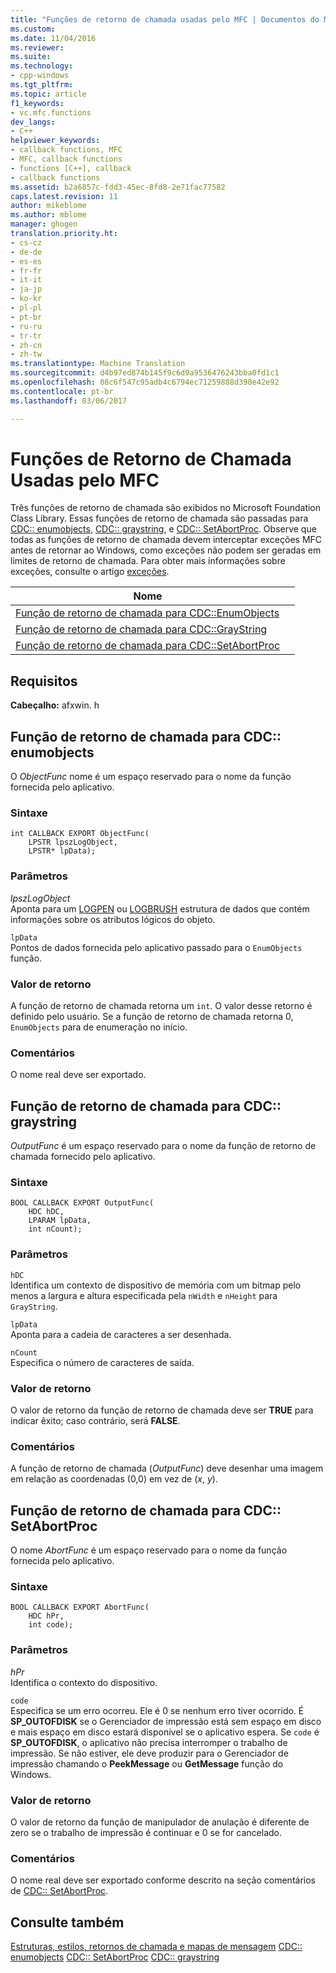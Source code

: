 ```yaml
---
title: "Funções de retorno de chamada usadas pelo MFC | Documentos do Microsoft"
ms.custom: 
ms.date: 11/04/2016
ms.reviewer: 
ms.suite: 
ms.technology:
- cpp-windows
ms.tgt_pltfrm: 
ms.topic: article
f1_keywords:
- vc.mfc.functions
dev_langs:
- C++
helpviewer_keywords:
- callback functions, MFC
- MFC, callback functions
- functions [C++], callback
- callback functions
ms.assetid: b2a6857c-fdd3-45ec-8fd8-2e71fac77582
caps.latest.revision: 11
author: mikeblome
ms.author: mblome
manager: ghogen
translation.priority.ht:
- cs-cz
- de-de
- es-es
- fr-fr
- it-it
- ja-jp
- ko-kr
- pl-pl
- pt-br
- ru-ru
- tr-tr
- zh-cn
- zh-tw
ms.translationtype: Machine Translation
ms.sourcegitcommit: d4b97ed874b145f9c6d9a9536476243bba0fd1c1
ms.openlocfilehash: 08c6f547c95adb4c6794ec71259888d390e42e92
ms.contentlocale: pt-br
ms.lasthandoff: 03/06/2017

---
```

# <a name="callback-functions-used-by-mfc"></a>Funções de Retorno de Chamada Usadas pelo MFC
Três funções de retorno de chamada são exibidos no Microsoft Foundation Class Library. Essas funções de retorno de chamada são passadas para [CDC:: enumobjects](../../mfc/reference/cdc-class.md#enumobjects), [CDC:: graystring](../../mfc/reference/cdc-class.md#graystring), e [CDC:: SetAbortProc](../../mfc/reference/cdc-class.md#setabortproc). Observe que todas as funções de retorno de chamada devem interceptar exceções MFC antes de retornar ao Windows, como exceções não podem ser geradas em limites de retorno de chamada. Para obter mais informações sobre exceções, consulte o artigo [exceções](../../mfc/exception-handling-in-mfc.md).  

|Nome||  
|----------|-----------------|  
|[Função de retorno de chamada para CDC::EnumObjects](#enum_objects)||  
|[Função de retorno de chamada para CDC::GrayString](#graystring)||
|[Função de retorno de chamada para CDC::SetAbortProc](#setabortproc)|| 

## <a name="requirements"></a>Requisitos  
 **Cabeçalho:** afxwin. h 

## <a name="enum_objects"></a>Função de retorno de chamada para CDC:: enumobjects
O *ObjectFunc* nome é um espaço reservado para o nome da função fornecida pelo aplicativo.  
  
### <a name="syntax"></a>Sintaxe  
  
```  
int CALLBACK EXPORT ObjectFunc(
    LPSTR lpszLogObject,  
    LPSTR* lpData);
```  
  
### <a name="parameters"></a>Parâmetros  
 *lpszLogObject*  
 Aponta para um [LOGPEN](../../mfc/reference/logpen-structure.md) ou [LOGBRUSH](../../mfc/reference/logbrush-structure.md) estrutura de dados que contém informações sobre os atributos lógicos do objeto.  
  
 `lpData`  
 Pontos de dados fornecida pelo aplicativo passado para o `EnumObjects` função.  
  
### <a name="return-value"></a>Valor de retorno  
 A função de retorno de chamada retorna um `int`. O valor desse retorno é definido pelo usuário. Se a função de retorno de chamada retorna 0, `EnumObjects` para de enumeração no início.  
  
### <a name="remarks"></a>Comentários  
 O nome real deve ser exportado.  
  
## <a name="graystring"></a>Função de retorno de chamada para CDC:: graystring
*OutputFunc* é um espaço reservado para o nome da função de retorno de chamada fornecido pelo aplicativo.  
  
### <a name="syntax"></a>Sintaxe  
  
```  
BOOL CALLBACK EXPORT OutputFunc(
    HDC hDC,  
    LPARAM lpData,  
    int nCount);
```  
  
### <a name="parameters"></a>Parâmetros  
 `hDC`  
 Identifica um contexto de dispositivo de memória com um bitmap pelo menos a largura e altura especificada pela `nWidth` e `nHeight` para `GrayString`.  
  
 `lpData`  
 Aponta para a cadeia de caracteres a ser desenhada.  
  
 `nCount`  
 Especifica o número de caracteres de saída.  
  
### <a name="return-value"></a>Valor de retorno  
 O valor de retorno da função de retorno de chamada deve ser **TRUE** para indicar êxito; caso contrário, será **FALSE**.  
  
### <a name="remarks"></a>Comentários  
 A função de retorno de chamada (*OutputFunc*) deve desenhar uma imagem em relação as coordenadas (0,0) em vez de (*x*, *y*).  

## <a name="setabortproc"></a>Função de retorno de chamada para CDC:: SetAbortProc
O nome *AbortFunc* é um espaço reservado para o nome da função fornecida pelo aplicativo.  
  
### <a name="syntax"></a>Sintaxe  
  
```  
BOOL CALLBACK EXPORT AbortFunc(
    HDC hPr,  
    int code);
```  
  
### <a name="parameters"></a>Parâmetros  
 *hPr*  
 Identifica o contexto do dispositivo.  
  
 `code`  
 Especifica se um erro ocorreu. Ele é 0 se nenhum erro tiver ocorrido. É **SP_OUTOFDISK** se o Gerenciador de impressão está sem espaço em disco e mais espaço em disco estará disponível se o aplicativo espera. Se `code` é **SP_OUTOFDISK**, o aplicativo não precisa interromper o trabalho de impressão. Se não estiver, ele deve produzir para o Gerenciador de impressão chamando o **PeekMessage** ou **GetMessage** função do Windows.  
  
### <a name="return-value"></a>Valor de retorno  
 O valor de retorno da função de manipulador de anulação é diferente de zero se o trabalho de impressão é continuar e 0 se for cancelado.  
  
### <a name="remarks"></a>Comentários  
 O nome real deve ser exportado conforme descrito na seção comentários de [CDC:: SetAbortProc](../../mfc/reference/cdc-class.md#setabortproc).  
 
  
## <a name="see-also"></a>Consulte também  
 [Estruturas, estilos, retornos de chamada e mapas de mensagem](structures-styles-callbacks-and-message-maps.md)
 [CDC:: enumobjects](../../mfc/reference/cdc-class.md#enumobjects)
 [CDC:: SetAbortProc](../../mfc/reference/cdc-class.md#setabortproc)
 [CDC:: graystring](../../mfc/reference/cdc-class.md#graystring)


